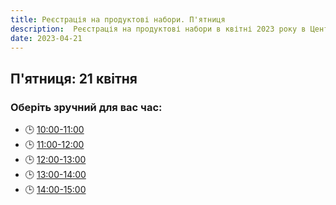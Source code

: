 ```yaml
---
title: Реєстрація на продуктові набори. П'ятниця
description:  Реєстрація на продуктові набори в квітні 2023 року в Центрі підтримки ВПО "24" Благодійного фонду "Шелтер Плюс" у Кривому Розі за адресою вулиця Маккейна, 24 
date: 2023-04-21
---
```

## П'ятниця: 21 квітня

### Оберіть зручний для вас час:
- 🕒 [10:00-11:00](https://forms.gle/HXnhY2GswqEQjd8u5)
- 🕒 [11:00-12:00](https://forms.gle/pHVFbkif1Bbzn9vD7)
- 🕒 [12:00-13:00](https://forms.gle/iA9LqDCDeGTK1EWDA)
- 🕒 [13:00-14:00](https://forms.gle/jv5YmcGYErcp9hdBA)
- 🕒 [14:00-15:00](https://forms.gle/n9NJjvLAFRLT6ryF9)
